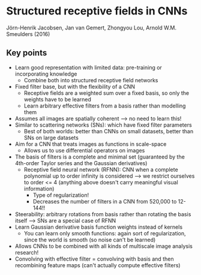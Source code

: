 # Structured receptive fields in CNNs
Jörn-Henrik Jacobsen, Jan van Gemert, Zhongyou Lou, Arnold W.M. Smeulders (2016)

## Key points
- Learn good representation with limited data: pre-training or incorporating knowledge
    - Combine both into structured receptive field networks
- Fixed filter base, but with the flexibility of a CNN
    - Receptive fields are a weighted sum over a fixed basis, so only the weights have to be learned
    - Learn arbitrary effective filters from a basis rather than modelling them
- Assumes all images are spatially coherent --> no need to learn this!
- Similar to scattering networks (SNs): which have fixed filter parameters
    - Best of both worlds: better than CNNs on small datasets, better than SNs on large datasets
- Aim for a CNN that treats images as functions in scale-space
    - Allows us to use differential operators on images
- The basis of filters is a complete and minimal set (guaranteed by the 4th-order Taylor series and the Gaussian derivatives)
    - Receptive field neural network (RFNN): CNN when a complete polynomial up to order infinity is considered --> we restrict ourselves to order <= 4 (anything above doesn't carry meaningful visual information)
        - Type of regularization!
        - Decreases the number of filters in a CNN from 520,000 to 12-144!!
- Steerability: arbitrary rotations from basis rather than rotating the basis itself --> SNs are a special case of RFNN
- Learn Gaussian derivative basis function weights instead of kernels
    - You can learn only smooth functions: again sort of regularization, since the world is smooth (so noise can't be learned)
- Allows CNNs to be combined with all kinds of multiscale image analysis research!
- Convolving with effective filter = convolving with basis and then recombining feature maps (can't actually compute effective filters)
